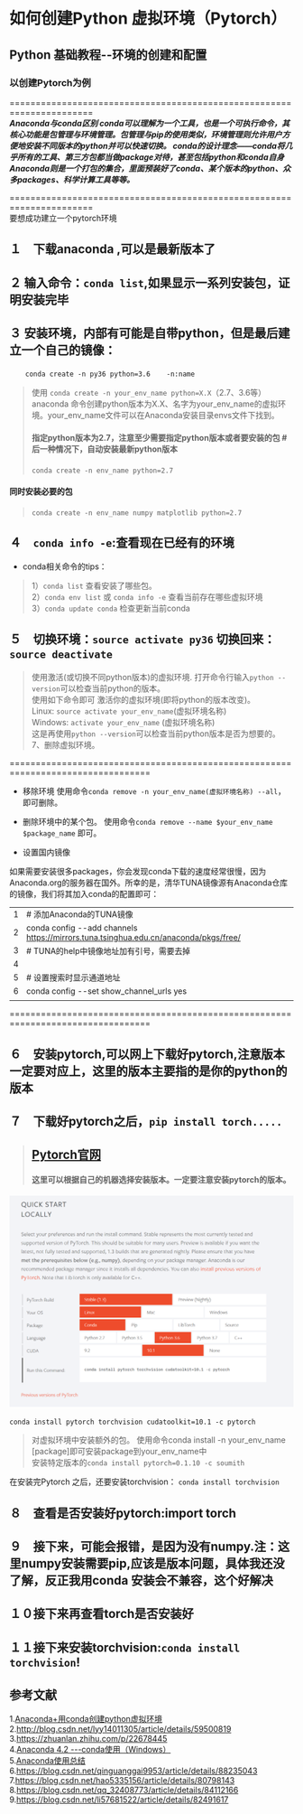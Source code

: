 <!--
 * @Author: your name
 * @Date: 2019-12-29 16:41:14
 * @LastEditTime : 2020-01-05 16:43:22
 * @LastEditors  : Please set LastEditors
 * @Description: In User Settings Edit
 * @FilePath: \pycharm-items-github\test.md
 -->
# 如何创建Python 虚拟环境（Pytorch）
## Python 基础教程--环境的创建和配置
### 以创建Pytorch为例
======================================================================  
_**Anaconda与conda区别 
conda可以理解为一个工具，也是一个可执行命令，其核心功能是包管理与环境管理。包管理与pip的使用类似，环境管理则允许用户方便地安装不同版本的python并可以快速切换。 conda的设计理念——conda将几乎所有的工具、第三方包都当做package对待，甚至包括python和conda自身 Anaconda则是一个打包的集合，里面预装好了conda、某个版本的python、众多packages、科学计算工具等等。**_

======================================================================  
要想成功建立一个pytorch环境

## １　下载anaconda ,可以是最新版本了

## ２  输入命令：`conda list`,如果显示一系列安装包，证明安装完毕

## ３  安装环境，内部有可能是自带python，但是最后建立一个自己的镜像：

　　`conda create -n py36 python=3.6    -n:name`

>使用 `conda create -n your_env_name python=X.X`（2.7、3.6等）    
anaconda 命令创建python版本为X.X、名字为your_env_name的虚拟环境。your_env_name文件可以在Anaconda安装目录envs文件下找到。
>#### 指定python版本为2.7，注意至少需要指定python版本或者要安装的包   # 后一种情况下，自动安装最新python版本
>`conda create -n env_name python=2.7`
#### 同时安装必要的包
>`conda create -n env_name numpy matplotlib python=2.7`

## ４　`conda info -e`:查看现在已经有的环境
* conda相关命令的tips：
 >1）`conda list` 查看安装了哪些包。  
 >2）`conda env list` 或 `conda info -e` 查看当前存在哪些虚拟环境  
 >3）`conda update conda` 检查更新当前conda


## ５　切换环境：`source activate py36`   切换回来：`source deactivate`

>使用激活(或切换不同python版本)的虚拟环境.
 > 打开命令行输入`python --version`可以检查当前python的版本。  
 > 使用如下命令即可 激活你的虚拟环境(即将python的版本改变)。  
 > Linux:  `source activate your_env_name`(虚拟环境名称)  
 > Windows: `activate your_env_name` (虚拟环境名称)  
 > 这是再使用`python --version`可以检查当前python版本是否为想要的。 
 >7、删除虚拟环境。

 =================================================================================

* 移除环境
   使用命令`conda remove -n your_env_name(虚拟环境名称) --all`， 即可删除。

* 删除环境中的某个包。
   使用命令`conda remove --name $your_env_name $package_name` 即可。


* 设置国内镜像

如果需要安装很多packages，你会发现conda下载的速度经常很慢，因为Anaconda.org的服务器在国外。所幸的是，清华TUNA镜像源有Anaconda仓库的镜像，我们将其加入conda的配置即可：


|    |   |
|  ----  | ----  |
|1|# 添加Anaconda的TUNA镜像|
|2|conda config --add channels https://mirrors.tuna.tsinghua.edu.cn/anaconda/pkgs/free/|
|3|# TUNA的help中镜像地址加有引号，需要去掉|
|4|  |
|5|# 设置搜索时显示通道地址|
|6|conda config --set show_channel_urls yes |
|||  

=================================================================================

## ６　安装pytorch,可以网上下载好pytorch,注意版本一定要对应上，这里的版本主要指的是你的python的版本

## ７　下载好pytorch之后，`pip install torch.....`
>## [Pytorch官网](https://pytorch.org/)  
>#### 这里可以根据自己的机器选择安装版本。一定要注意安装pytorch的版本。
![示意图](https://github.com/Alan-D-Chen/Python-ABC/blob/master/pytorch.png)

`conda install pytorch torchvision cudatoolkit=10.1 -c pytorch`


>对虚拟环境中安装额外的包。
   > 使用命令conda install -n your_env_name [package]即可安装package到your_env_name中  
   > 安装特定版本的`conda install pytorch=0.1.10 -c soumith `  
   
在安装完Pytorch 之后，还要安装torchvision：
`conda install torchvision`


## ８　查看是否安装好pytorch:import torch

## ９　接下来，可能会报错，是因为没有numpy.注：这里numpy安装需要pip,应该是版本问题，具体我还没了解，反正我用conda 安装会不兼容，这个好解决

## １０接下来再查看torch是否安装好

## １１接下来安装torchvision:`conda install torchvision`!



## 参考文献
1.[Anaconda+用conda创建python虚拟环境](https://www.cnblogs.com/swje/p/7642929.html)  
2.http://blog.csdn.net/lyy14011305/article/details/59500819  
3.https://zhuanlan.zhihu.com/p/22678445  
4.[Anaconda 4.2 ---conda使用（Windows）](https://blog.csdn.net/u010004460/article/details/54287556)  
5.[Anaconda使用总结](https://www.jianshu.com/p/2f3be7781451)  
6.https://blog.csdn.net/qinguanggai9953/article/details/88235043
7.https://blog.csdn.net/hao5335156/article/details/80798143
8.https://blog.csdn.net/qq_32408773/article/details/84112166
9.https://blog.csdn.net/li57681522/article/details/82491617
